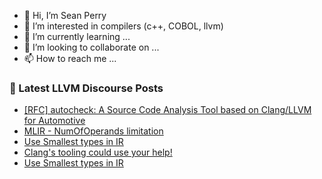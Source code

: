 - 👋 Hi, I’m Sean Perry
- 👀 I’m interested in compilers (c++, COBOL, llvm)
- 🌱 I’m currently learning ...
- 💞️ I’m looking to collaborate on ...
- 📫 How to reach me ...

<!---
s66perry/s66perry is a ✨ special ✨ repository because its `README.md` (this file) appears on your GitHub profile.
You can click the Preview link to take a look at your changes.
--->
### 📕 Latest LLVM Discourse Posts

<!-- DISCOURSE-LLVM:START -->
- [[RFC] autocheck: A Source Code Analysis Tool based on Clang/LLVM for Automotive](https://discourse.llvm.org/t/rfc-autocheck-a-source-code-analysis-tool-based-on-clang-llvm-for-automotive/76333#post_16)
- [MLIR - NumOfOperands limitation](https://discourse.llvm.org/t/mlir-numofoperands-limitation/83362#post_6)
- [Use Smallest types in IR](https://discourse.llvm.org/t/use-smallest-types-in-ir/83301#post_9)
- [Clang&#39;s tooling could use your help!](https://discourse.llvm.org/t/clangs-tooling-could-use-your-help/83116?page=2#post_27)
- [Use Smallest types in IR](https://discourse.llvm.org/t/use-smallest-types-in-ir/83301#post_8)
<!-- DISCOURSE-LLVM:END -->
